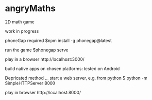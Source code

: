 # angryMaths
2D math game

work in progress

phoneGap required
$npm install -g phonegap@latest

run the game
$phonegap serve

play in a browser
http://localhost:3000/

build native apps on chosen platforms:
tested on Android

Depricated method ...
start a web server, e.g. from python $ python -m SimpleHTTPServer 8000

play in browser
http://localhost:8000/
